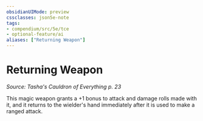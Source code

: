 ```yaml
---
obsidianUIMode: preview
cssclasses: json5e-note
tags:
- compendium/src/5e/tce
- optional-feature/ai
aliases: ["Returning Weapon"]
---
```

# Returning Weapon
*Source: Tasha's Cauldron of Everything p. 23* 

This magic weapon grants a +1 bonus to attack and damage rolls made with it, and it returns to the wielder's hand immediately after it is used to make a ranged attack.